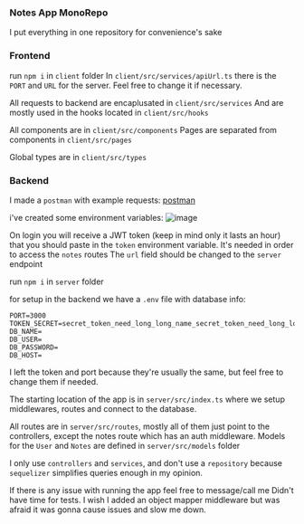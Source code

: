 ### Notes App MonoRepo

I put everything in one repository for convenience's sake

### Frontend

run `npm i` in `client` folder
In `client/src/services/apiUrl.ts` there is the `PORT` and `URL` for the server. Feel free to change it if necessary.

All requests to backend are encaplusated in `client/src/services`
And are mostly used in the hooks located in `client/src/hooks`

All components are in `client/src/components`
Pages are separated from components in `client/src/pages`

Global types are in `client/src/types`

### Backend

I made a `postman` with example requests:
[postman](https://app.getpostman.com/join-team?invite_code=91a523aed7f77f5db847f9a10b2373ca&target_code=b5ad3ea1d6244e4cd38c9ea4113af07b)

i've created some environment variables:
![image](https://github.com/Kamenow/notes-app/assets/71972811/337604a0-a423-413f-b670-a5da22da7a0f)

On login you will receive a JWT token (keep in mind only it lasts an hour) that you should paste in the `token` environment variable. It's needed in order to access the `notes` routes
The `url` field should be changed to the `server` endpoint

run `npm i` in `server` folder

for setup in the backend we have a `.env` file with database info:

``` .env
PORT=3000
TOKEN_SECRET=secret_token_need_long_long_name_secret_token_need_long_long_name
DB_NAME=
DB_USER=
DB_PASSWORD=
DB_HOST=
```

I left the token and port because they're usually the same, but feel free to change them if needed.

The starting location of the app is in `server/src/index.ts` where we setup middlewares, routes and connect to the database.

All routes are in `server/src/routes`, mostly all of them just point to the controllers, except the notes route which has an auth middleware.
Models for the `User` and `Notes` are defined in `server/src/models` folder

I only use `controllers` and `services`, and don't use a `repository` because `sequelizer` simplifies queries enough in my opinion.

If there is any issue with running the app feel free to message/call me
Didn't have time for tests.
I wish I added an object mapper middleware but was afraid it was gonna cause issues and slow me down.
